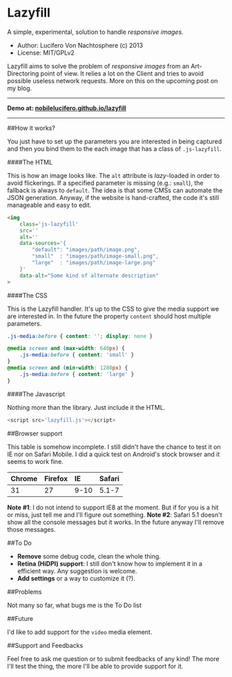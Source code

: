 Lazyfill
========

A simple, experimental, solution to handle *responsive images*.

* Author: Lucifero Von Nachtosphere (c) 2013
* License: MIT/GPLv2

Lazyfill aims to solve the problem of *responsive images* from an Art-Directoring point of view. It relies a lot on the Client and tries to avoid possible useless network requests.
More on this on the upcoming post on my blog.

---

**Demo at: [nobilelucifero.github.io/lazyfill](http://nobilelucifero.github.io/lazyfill)**

---


##How it works?

You just have to set up the parameters you are interested in being captured and then you bind them to the each image that has a class of `.js-lazyfill`.


####The HTML

This is how an image looks like. The `alt` attribute is *lazy*-loaded in order to avoid flickerings. If a specified parameter is missing (e.g.: `small`), the fallback is always to `default`. The idea is that some CMSs can automate the JSON generation. Anyway, if the website is hand-crafted, the code it's still manageable and easy to edit.

```html
<img
    class='js-lazyfill'
    src=''
    alt=''
    data-sources='{
        "default": "images/path/image.png",
        "small"  : "images/path/image-small.png",
        "large"  : "images/path/image-large.png"
    }'
    data-alt="Some kind of alternate description"
>
```


####The CSS

This is the Lazyfill handler. It's up to the CSS to give the media support we are interested in. In the future the property `content` should host multiple parameters.

```css
.js-media:before { content: ''; display: none }

@media screen and (max-width: 640px) {
    .js-media:before { content: 'small' }
}
@media screen and (min-width: 1280px) {
    .js-media:before { content: 'large' }
}

```


####The Javascript

Nothing more than the library. Just include it the  HTML.

```javascript
<script src='lazyfill.js'></script>
```


##Browser support

This table is somehow incomplete. I still didn't have the chance to test it on IE nor on Safari Mobile. I did a quick test on Android's stock browser and it seems to work fine.

| Chrome | Firefox | IE   | Safari |
|:-------|:--------|:-----|:-------|
| 31     | 27      | 9-10 | 5.1-7  |

**Note #1**: I do not intend to support IE8 at the moment. But if for you is a hit or miss, just tell me and I'll figure out something.
**Note #2**: Safari 5.1 doesn't show all the console messages but it works. In the future anyway I'll remove those messages.


##To Do
* **Remove** some debug code, clean the whole thing.
* **Retina (HiDPI) support**: I still don't know how to implement it in a efficient way. Any suggestion is welcome.
* **Add settings** or a way to customize it (?).


##Problems

Not many so far, what bugs me is the To Do list


##Future

I'd like to add support for the `video` media element.


##Support and Feedbacks

Feel free to ask me question or to submit feedbacks of any kind! The more I'll test the thing, the more I'll be able to provide support for it.
